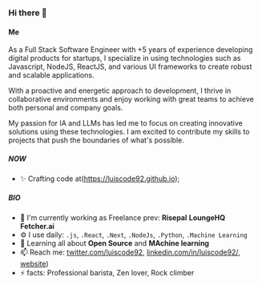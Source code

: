 ### Hi there 👋

#### Me
As a Full Stack Software Engineer with +5 years of experience developing digital products for startups, I specialize in using technologies such as Javascript, NodeJS, ReactJS, and various UI frameworks to create robust and scalable applications.

With a proactive and energetic approach to development, I thrive in collaborative environments and enjoy working with great teams to achieve both personal and company goals.

My passion for IA and LLMs has led me to focus on creating innovative solutions using these technologies. I am excited to contribute my skills to projects that push the boundaries of what's possible.

##### NOW

- ✨ Crafting code at(https://luiscode92.github.io);

##### BIO

- 🏢 I'm currently working as Freelance prev: **Risepal** **LoungeHQ** **Fetcher.ai**
- ⚙️ I use daily: `.js`, `.React`, `.Next`, `.NodeJs`, `.Python`, `.Machine Learning`
- 🌱 Learning all about **Open Source** and **MAchine learning**
- 📫 Reach me: [twitter.com/luiscode92](https://twitter.com/luiscode92), [linkedin.com/in/luiscode92/](https://www.linkedin.com/in/luiscode92/), [website](https://luiscode92.github.io/#/))
- ⚡️ facts: Professional barista, Zen lover, Rock climber 
